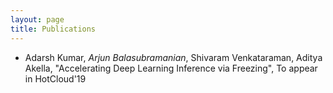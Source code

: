 ```yaml
---
layout: page
title: Publications
---
```


- Adarsh Kumar, *Arjun Balasubramanian*, Shivaram Venkataraman, Aditya Akella, "Accelerating Deep Learning Inference via Freezing", To appear in HotCloud'19
